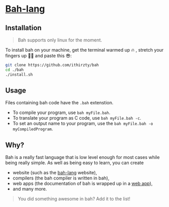 # [Bah-lang](https://bah-lamg.xyz)

## Installation
> Bah supports only linux for the moment.

To install bah on your machine, get the terminal warmed up 🔥 , stretch your fingers up 🏋‍♂ and paste this 😎:
```sh
git clone https://github.com/ithirzty/bah
cd ./bah
./install.sh
```

## Usage
Files containing bah code have the `.bah` extenstion.
- To compile your program, use `bah myFile.bah`.
- To translate your program as C code, use `bah myFile.bah -c`.
- To set an output name to your program, use the `bah myFile.bah -o myCompiledProgram`.

## Why?
Bah is a really fast language that is low level enough for most cases while being really simple.
As well as being easy to learn, you can create 
- website (such as the [bah-lang](https://bah-lang.xyz) website),
- compilers (the bah compiler is written in bah),
- web apps (the documentation of bah is wrapped up in a [web app](https://github.com/ithirzty/bah-website)),
- and many more.
> You did something awesome in bah? Add it to the list!